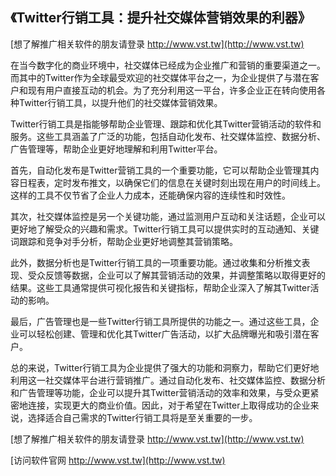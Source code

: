 ## **《Twitter行销工具：提升社交媒体营销效果的利器》**

[想了解推广相关软件的朋友请登录 http://www.vst.tw](http://www.vst.tw)

在当今数字化的商业环境中，社交媒体已经成为企业推广和营销的重要渠道之一。而其中的Twitter作为全球最受欢迎的社交媒体平台之一，为企业提供了与潜在客户和现有用户直接互动的机会。为了充分利用这一平台，许多企业正在转向使用各种Twitter行销工具，以提升他们的社交媒体营销效果。

Twitter行销工具是指能够帮助企业管理、跟踪和优化其Twitter营销活动的软件和服务。这些工具涵盖了广泛的功能，包括自动化发布、社交媒体监控、数据分析、广告管理等，帮助企业更好地理解和利用Twitter平台。

首先，自动化发布是Twitter营销工具的一个重要功能，它可以帮助企业管理其内容日程表，定时发布推文，以确保它们的信息在关键时刻出现在用户的时间线上。这样的工具不仅节省了企业人力成本，还能确保内容的连续性和时效性。

其次，社交媒体监控是另一个关键功能，通过监测用户互动和关注话题，企业可以更好地了解受众的兴趣和需求。Twitter行销工具可以提供实时的互动通知、关键词跟踪和竞争对手分析，帮助企业更好地调整其营销策略。

此外，数据分析也是Twitter行销工具的一项重要功能。通过收集和分析推文表现、受众反馈等数据，企业可以了解其营销活动的效果，并调整策略以取得更好的结果。这些工具通常提供可视化报告和关键指标，帮助企业深入了解其Twitter活动的影响。

最后，广告管理也是一些Twitter行销工具所提供的功能之一。通过这些工具，企业可以轻松创建、管理和优化其Twitter广告活动，以扩大品牌曝光和吸引潜在客户。

总的来说，Twitter行销工具为企业提供了强大的功能和洞察力，帮助它们更好地利用这一社交媒体平台进行营销推广。通过自动化发布、社交媒体监控、数据分析和广告管理等功能，企业可以提升其Twitter营销活动的效率和效果，与受众更紧密地连接，实现更大的商业价值。因此，对于希望在Twitter上取得成功的企业来说，选择适合自己需求的Twitter行销工具将是至关重要的一步。

[想了解推广相关软件的朋友请登录 http://www.vst.tw](http://www.vst.tw)


[访问软件官网 http://www.vst.tw](http://www.vst.tw)
